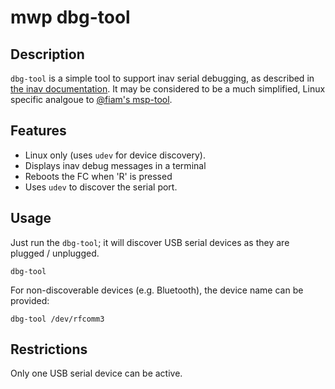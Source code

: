 # mwp dbg-tool

## Description

`dbg-tool` is a simple tool to support inav serial debugging, as described in [the inav documentation](https://github.com/iNavFlight/inav/blob/master/docs/development/serial_printf_debugging.md). It may be considered to be a much simplified, Linux specific analgoue to [@fiam's msp-tool](https://github.com/fiam/msp-tool).

## Features

* Linux only (uses `udev` for device discovery).
* Displays inav debug messages in a terminal
* Reboots the FC when 'R' is pressed
* Uses `udev` to discover the serial port.

## Usage

Just run the `dbg-tool`; it will discover USB serial devices as they are plugged / unplugged.

```
dbg-tool
```

For non-discoverable devices (e.g. Bluetooth), the device name can be provided:

```
dbg-tool /dev/rfcomm3
```

## Restrictions

Only one USB serial device can be active.
